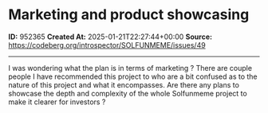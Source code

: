 # Marketing and product showcasing

**ID:** 952365
**Created At:** 2025-01-21T22:27:44+00:00
**Source:** https://codeberg.org/introspector/SOLFUNMEME/issues/49

---

I was wondering what the plan is in terms of marketing ? There are couple people I have recommended this project to who are a bit confused as to the nature of this project and what it encompasses. Are there any plans to showcase the depth and complexity of the whole Solfunmeme project to make it clearer for investors ?